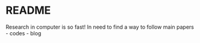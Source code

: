 # README
Research in computer is so fast!
In need to find a way to follow main papers - codes - blog
